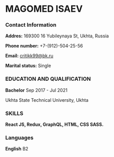 # MAGOMED ISAEV
### Contact Information

**Addres:** 169300 16 Yubileynaya St, Ukhta, Russia

**Phone number:** +7-(912)-504-25-56

**Email:** critikk99@bk.ru

**Marital status:** Single
### EDUCATION AND QUALIFICATION
**Bachelor** Sep 2017 - Jul 2021

Ukhta State Technical University, Ukhta
### SKILLS 
**React JS, Redux, GraphQL, HTML, CSS SASS.**
### Languages
**English** B2 
